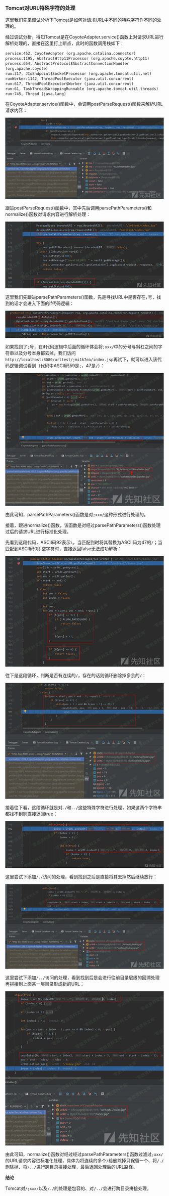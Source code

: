### Tomcat对URL特殊字符的处理

这里我们先来调试分析下Tomcat是如何对请求URL中不同的特殊字符作不同的处理的。

经过调试分析，得知Tomcat是在CoyoteAdapter.service()函数上对请求URL进行解析处理的，直接在这里打上断点，此时的函数调用栈如下：

    service:452, CoyoteAdapter (org.apache.catalina.connector)
    process:1195, AbstractHttp11Processor (org.apache.coyote.http11)
    process:654, AbstractProtocol$AbstractConnectionHandler (org.apache.coyote)
    run:317, JIoEndpoint$SocketProcessor (org.apache.tomcat.util.net)
    runWorker:1142, ThreadPoolExecutor (java.util.concurrent)
    run:617, ThreadPoolExecutor$Worker (java.util.concurrent)
    run:61, TaskThread$WrappingRunnable (org.apache.tomcat.util.threads)
    run:745, Thread (java.lang)

在CoyoteAdapter.service()函数中，会调用postParseRequest()函数来解析URL请求内容：

![](./.resource/Tomcat对URL特殊字符的处理/media/rId21.png)

跟进postParseRequest()函数中，其中先后调用parsePathParameters()和normalize()函数对请求内容进行解析处理：

![](./.resource/Tomcat对URL特殊字符的处理/media/rId22.png)

这里我们先跟进parsePathParameters()函数，先是寻找URL中是否存在`;`号，找到的话才会进入下面的if代码逻辑：

![](./.resource/Tomcat对URL特殊字符的处理/media/rId23.png)

如果找到了`;`号，在if代码逻辑中后面的循环体会将`;xxx/`中的分号与斜杠之间的字符串以及分号本身都去掉，我们访问`http://localhost:8080/urltest/;mi1k7ea/index.jsp`再试下，就可以进入该代码逻辑调试看到（代码中ASCII码59是`;`，47是`/`）：

![](./.resource/Tomcat对URL特殊字符的处理/media/rId24.png)

由此可知，parsePathParameters()函数是对`;xxx/`这种形式进行处理的。

接着，跟进normalize()函数，该函数是对经过parsePathParameters()函数处理过后的请求URL进行标准化处理。

先看到这段代码，ASCII码92表示`\`，当匹配到时将其替换为ASCII码为47的`/`；当匹配到ASCII码0即空字符时，直接返回false无法成功解析：

![](./.resource/Tomcat对URL特殊字符的处理/media/rId25.png)

往下是这段循环，判断是否有连续的`/`，存在的话则循环删除掉多余的`/`：

![](./.resource/Tomcat对URL特殊字符的处理/media/rId26.png)

接着往下看，这段循环就是对`./`和`../`这些特殊字符进行处理，如果这两个字符串都找不到则直接返回true：

![](./.resource/Tomcat对URL特殊字符的处理/media/rId27.png)

这里尝试下添加`/./`访问的处理，看到找到之后是直接将其去掉然后继续放行：

![](./.resource/Tomcat对URL特殊字符的处理/media/rId28.png)

这里尝试下添加`/../`访问的处理，看到找到后是会进行往前目录层级的回溯处理再拼接到上面某一层目录形成新的URL：

![](./.resource/Tomcat对URL特殊字符的处理/media/rId29.png)

由此可知，normalize()函数对经过经过parsePathParameters()函数过滤过`;xxx/`的URL请求内容进标准化处理，具体为将连续的多个`/`给删除掉只保留一个、将`/./`删除掉、将`/../`进行跨目录拼接处理，最后返回处理后的URL路径。

**结论**

Tomcat对`/;xxx/`以及`/./`的处理是包容的、对`/../`会进行跨目录拼接处理。
